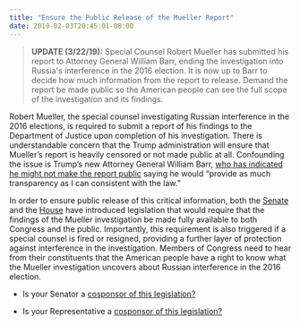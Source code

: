```yaml
---
title: "Ensure the Public Release of the Mueller Report"
date: 2019-02-03T20:45:01-08:00
---
```

>**UPDATE (3/22/19):** Special Counsel Robert Mueller has submitted his report to Attorney General William Barr, ending the investigation into Russia's interference in the 2016 election. It is now up to Barr to decide how much information from the report to release. Demand the report be made public so the American people can see the full scope of the investigation and its findings.

Robert Mueller, the special counsel investigating Russian interference in the 2016 elections, is required to submit a report of his findings to the Department of Justice upon completion of his investigation. There is understandable concern that the Trump administration will ensure that Mueller’s report is heavily censored or not made public at all. Confounding the issue is Trump’s new Attorney General William Barr, [who has indicated he might not make the report public](https://thehill.com/homenews/senate/427278-senators-introduce-bill-to-require-special-counsel-report-be-made-public) saying he would “provide as much transparency as I can consistent with the law.”

In order to ensure public release of this critical information, both the [Senate](https://www.blumenthal.senate.gov/newsroom/press/release/blumenthal-and-grassley-introduce-special-counsel-transparency-act) and the [House](https://thehill.com/homenews/house/431664-house-democrats-file-legislation-to-ensure-mueller-report-released) have introduced legislation that would require that the findings of the Mueller investigation be made fully available to both Congress and the public. Importantly, this requirement is also triggered if a special counsel is fired or resigned, providing a further layer of protection against interference in the investigation. Members of Congress need to hear from their constituents that the American people have a right to know what the Mueller investigation uncovers about Russian interference in the 2016 election. 

- Is your Senator a [cosponsor of this legislation?](https://www.congress.gov/bill/116th-congress/senate-bill/236/cosponsors)

- Is your Representative a [cosponsor of this legislation?](https://www.congress.gov/bill/116th-congress/house-bill/1356)
